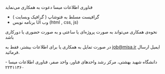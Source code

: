 فناوری اطلاعات میسا دعوت به همکاری می‌نماید


- گرافیست مسلط به فتوشاپ  ( گرافیک وبسایت )
- برنامه نویس  UI  وب (html , css, js)


نحوه‌ی همکاری می‌تواند به صورت  پروژه‌ای یا ساعتی و به صورت حضوری یا دورکاری باشد

در صورت تمایل به همکاری یا برای اطلاعات بیشتر، فقط به job@misa.ir  ایمیل ارسال فرمائید.

دانشگاه شهید بهشتی، مرکز رشد واحدهای فناور، واحد صفر، فناوری اطلاعات میسا - ۲۲۴۱۱۳۶۰
